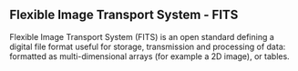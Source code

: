 ## Flexible Image Transport System - FITS 

Flexible Image Transport System (FITS) is an open standard defining a digital file format useful for storage, transmission and processing of data: formatted as multi-dimensional arrays (for example a 2D image), or tables.

